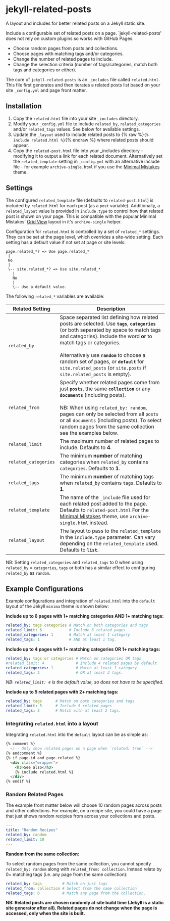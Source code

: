 # jekyll-related-posts
A layout and includes for better related posts on a Jekyll static site.

Include a configurable set of related posts on a page. `jekyll-related-posts' does not rely on custom plugins so works with GitHub Pages.

* Choose random pages from posts and collections.
* Choose pages with matching tags and/or categories.
* Change the number of related pages to include.
* Change the selection criteria (number of tags/categories, match both tags and categories or either).

The core of `jekyll-related-posts` is an `_includes` file called `related.html`. This file first generates and then iterates a related posts list based on your site `_config.yml` and page front matter.

## Installation

1. Copy the `related.html` file into your site `_includes` directory.
2. Modify your `_config.yml` file to include `related_by`, `related_categories` and/or `related_tags` values. See below for available settings.
3. Update the `_layout` used to include related posts to {% raw %}`{% include related.html %}`{% endraw %} where related posts should appear.
4. Copy the `related-post.html` file into your _includes directory - modifying it to output a link for each related document. Alternatively set the `related_template` setting in `_config.yml` with an alternative include file - for example `archive-single.html` if you use the [Minimal Mistakes](https://mmistakes.github.io/minimal-mistakes/) theme.

## Settings

The configured `related_template` file (defaults to `related-post.html`) is included by `related.html` for each post (as a `post` variable). Additionally, a `related_layout` value is provided in `include.type` to control how that related post is shown on your page. This is compatible with the popular Minimal Mistakes' [Grid View](https://mmistakes.github.io/minimal-mistakes/docs/layouts/#grid-view) layout in it's `archive-single` helper.

Configuration for `related.html` is controlled by a set of `related_*` settings. They can be set at the page level, which overrides a site-wide setting. Each setting has a default value if not set at page or site levels:

```
page.related_*? => Use page.related_*
 |
 No
 |
 \-- site.related_*? => Use site.related_*
   |
   No
   |
   \-- Use a default value.
```

The following `related_*` variables are available:

| Related Setting | Description |
|-----------------|-------------|
| `related_by`    | Space separated list defining how related posts are selected. Use **`tags`**, **`categories`** (or both separated by space to match tags and categories). Include the word **or** to match tags or categories.<br/><br/> Alternatively use **`random`** to choose a random set of pages, or **`default`** for `site.related_posts` (or `site.posts` if `site.related_posts` is empty). |
| `related_from` | Specify whether related pages come from just **`posts`**, the same **`collection`** or any **`documents`** (including posts).<br/><br/>NB: When using `related_by: random`, pages can only be selected from all `posts` or all `documents` (including posts). To select random pages from the same collection see the examples below. |
| `related_limit` | The maximum number of related pages to include. Defaults to **4**. |
| `related_categories` | The minimum **number** of matching categories when `related_by` contains `categories`. Defaults to **1**. |
| `related_tags` | The minimum **number** of matching tags when `related_by` contains `tags`. Defaults to **1**. |
| `related_template` | The name of the `_include` file used for each related post added to the page. Defaults to `related-post.html` For the [Minimal Mistakes](https://mmistakes.github.io/minimal-mistakes/) theme, use `archive-single.html` instead. |
| `related_layout` | The layout to pass to the `related_template` in the `include.type` parameter. Can vary depending on the `related_template` used. Defaults to **`list`**. |

NB: Setting `related_categories` and `related_tags` to 0 when using `related_by` = `categories`, `tags` or both has a similar effect to configuring `related_by` as `random`.

## Example Configurations

Example configurations and integration of `related.html` into the `default` layout of the Jekyll `minima` theme is shown below:

**Include up to 6 pages with 1+ matching categories AND 1+ matching tags:**

```yaml
related_by: tags categories # Match on both categories and tags
related_limit: 6            # Include 6 related pages
related_categories: 1       # Match at least 1 category
related_tags: 1             # AND at least 1 tag.
```

**Include up to 4 pages with 1+ matching categories OR 1+ matching tags:**

```yaml
related_by: tags or categories # Match on categories OR tags
#related_limit: 4              # Include 4 related pages by default
related_categories: 1          # Match at least 1 category
related_tags: 2                # OR at least 2 tags.
```
*NB: `related_limit: 4` is the default value, so does not have to be specified.*

**Include up to 5 related pages with 2+ matching tags:**

```yaml
related_by: tags      # Match on both categories and tags
related_limit: 5      # Include 5 related pages
related_tags: 2       # Match with at least 2 tags.
```

### Integrating `related.html` into a layout

Integrating `related.html` into the `default` layout can be as simple as:

```html
{% comment %}
  <!-- Only show related pages on a page when `related: true` -->
{% endcomment %}
{% if page.id and page.related %}
  <div class="wrapper">
    <h3>See also</h3>
    {% include related.html %}
  </div>
{% endif %}
```

### Random Related Pages
The example front matter below will choose 10 random pages across posts and other collections. For example, on a recipe site, you could have a page that just shows random recipies from across your collections and posts.

```yaml
---
title: "Random Recipes"
related_by: random
related_limit: 10
---
```

**Random from the same collection:**

To select random pages from the same collection, you cannot specify `related_by: random` along with `related_from: collection`. Instead relate by 0+ matching tags (i.e. any page from the same collection):
```yaml
related_by: tags         # Match on just tags
related_from: collection # Select from the same collection
related_tags: 0          # Match any page from the collection.
```

**NB: Related posts are chosen randomly at site build time (Jekyll is a static site generator after all). Related pages do not change when the page is accessed, only when the site is built.**
